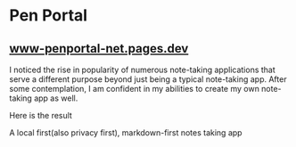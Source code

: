 # Pen Portal

## www-penportal-net.pages.dev

I noticed the rise in popularity of numerous note-taking applications that serve a different purpose beyond just being a
typical note-taking app. After some contemplation, I am confident in my abilities to create my own note-taking app as
well.

Here is the result

A local first(also privacy first), markdown-first notes taking app
